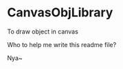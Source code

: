 CanvasObjLibrary
================

To draw object in canvas

Who to help me write this readme file?

Nya~